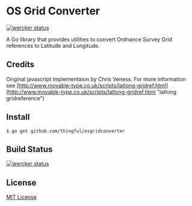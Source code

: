 # OS Grid Converter

[![wercker status](https://app.wercker.com/status/f84eb5310b57ee9d6acc3501763fdb75/s/master "wercker status")](https://app.wercker.com/project/byKey/f84eb5310b57ee9d6acc3501763fdb75)

A Go library that provides utilities to convert Ordnance Survey Grid references to Latitude and Longitude.

## Credits
Original javascript implementaion by Chris Veness. For more information see [http://www.movable-type.co.uk/scripts/latlong-gridref.html](http://www.movable-type.co.uk/scripts/latlong-gridref.html "latlong gridreference")

## Install 

```
$ go get github.com/thingful/osgridconverter
```

## Build Status
[![wercker status](https://app.wercker.com/status/f84eb5310b57ee9d6acc3501763fdb75/s/master "wercker status")](https://app.wercker.com/project/bykey/f84eb5310b57ee9d6acc3501763fdb75)

## License
[MIT License](LICENSE "MIT License")
